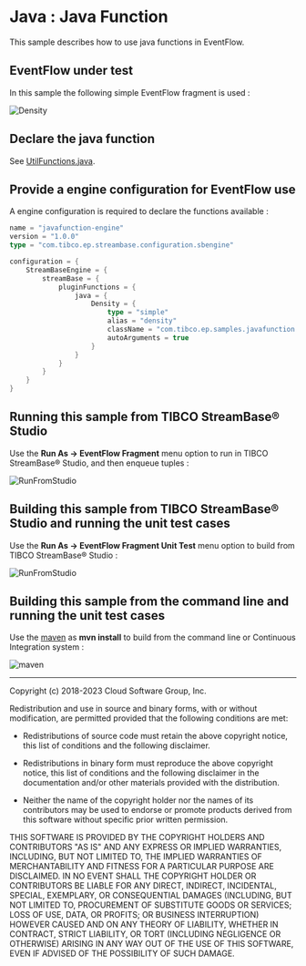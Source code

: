 # Java : Java Function

This sample describes how to use java functions in EventFlow.

## EventFlow under test

In this sample the following simple EventFlow fragment is used :

![Density](images/Density.png)

## Declare the java function

See [UtilFunctions.java](../../main/java/com/tibco/ep/samples/javafunction/UtilFunctions.java).


## Provide a engine configuration for EventFlow use

A engine configuration is required to declare the functions available :

```scala
name = "javafunction-engine"
version = "1.0.0"
type = "com.tibco.ep.streambase.configuration.sbengine"

configuration = {
    StreamBaseEngine = {
        streamBase = {
            pluginFunctions = {
                java = {
                    Density = {
                        type = "simple"
                        alias = "density"
                        className = "com.tibco.ep.samples.javafunction.UtilFunctions"
                        autoArguments = true
                    }
                }
            }
        }
    }
}

```

## Running this sample from TIBCO StreamBase&reg; Studio

Use the **Run As -> EventFlow Fragment** menu option to run in TIBCO StreamBase&reg; Studio, and then enqueue tuples :

![RunFromStudio](images/studio.gif)

## Building this sample from TIBCO StreamBase&reg; Studio and running the unit test cases

Use the **Run As -> EventFlow Fragment Unit Test** menu option to build from TIBCO StreamBase&reg; Studio :

![RunFromStudio](images/studiounit.gif)

## Building this sample from the command line and running the unit test cases

Use the [maven](https://maven.apache.org) as **mvn install** to build from the command line or Continuous Integration system :

![maven](images/maven.gif)

---
Copyright (c) 2018-2023 Cloud Software Group, Inc.

Redistribution and use in source and binary forms, with or without
modification, are permitted provided that the following conditions are met:

* Redistributions of source code must retain the above copyright notice, this
  list of conditions and the following disclaimer.

* Redistributions in binary form must reproduce the above copyright notice,
  this list of conditions and the following disclaimer in the documentation
  and/or other materials provided with the distribution.

* Neither the name of the copyright holder nor the names of its
  contributors may be used to endorse or promote products derived from
  this software without specific prior written permission.

THIS SOFTWARE IS PROVIDED BY THE COPYRIGHT HOLDERS AND CONTRIBUTORS "AS IS"
AND ANY EXPRESS OR IMPLIED WARRANTIES, INCLUDING, BUT NOT LIMITED TO, THE
IMPLIED WARRANTIES OF MERCHANTABILITY AND FITNESS FOR A PARTICULAR PURPOSE ARE
DISCLAIMED. IN NO EVENT SHALL THE COPYRIGHT HOLDER OR CONTRIBUTORS BE LIABLE
FOR ANY DIRECT, INDIRECT, INCIDENTAL, SPECIAL, EXEMPLARY, OR CONSEQUENTIAL
DAMAGES (INCLUDING, BUT NOT LIMITED TO, PROCUREMENT OF SUBSTITUTE GOODS OR
SERVICES; LOSS OF USE, DATA, OR PROFITS; OR BUSINESS INTERRUPTION) HOWEVER
CAUSED AND ON ANY THEORY OF LIABILITY, WHETHER IN CONTRACT, STRICT LIABILITY,
OR TORT (INCLUDING NEGLIGENCE OR OTHERWISE) ARISING IN ANY WAY OUT OF THE USE
OF THIS SOFTWARE, EVEN IF ADVISED OF THE POSSIBILITY OF SUCH DAMAGE.
